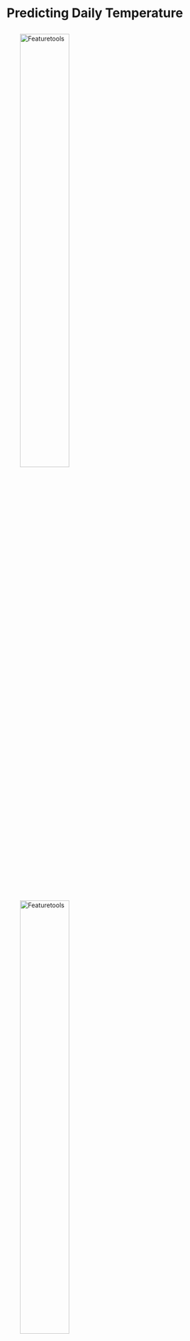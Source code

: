 # Predicting Daily Temperature

<p style="margin:30px">
    <img style="display:inline; margin-right:50px" width=50% src="https://www.featuretools.com/wp-content/uploads/2017/12/FeatureLabs-Logo-Tangerine-800.png" alt="Featuretools" />
    <img width=50% src="https://evalml-web-images.s3.amazonaws.com/evalml_horizontal.svg" alt="Featuretools" />
</p>

This dataset in this problem only contains two colmns--a time index and a target daily temperatures column. Solving this problem as a univariate time series problem lets us build a rich set of features and a useful machine learning model. We can automate the process using both [Featuretools](https://www.featuretools.com) for time series feature engineering and [EvalML](https://github.com/alteryx/evalml) for performing automated time series regression.

We'll demonstrate several end-to-end workflows, starting with a baseline workflow, then moving to one where we build our features using Featuretools, and finally handling everything inside of EvalML.

## Highlights

- Understand what makes a time series problem different from other machine learning problems
- Show the impact that time series feature engineering has on our model
- Quickly make end-to-end workflow using time-series data and time series modeling concepts
- Use AutoMLSearch to perform automated time series machine learning

## Running the tutorial

The data can be found in the `dataset` directory, so the notebook can be run without having to download any additional data.

## Alteryx

![OpenSource](img/OpenSource_Logo-01.png)
Featuretools and EvalML were created by the developers at [Alteryx](https://www.alteryx.com). If building impactful data science pipelines is important to you or your business, please [get in touch](https://www.alteryx.com/contact-us/).
